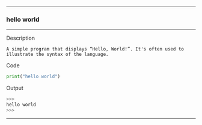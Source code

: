 
---

### hello world

---

Description

```
A simple program that displays “Hello, World!”. It's often used to illustrate the syntax of the language.
```

Code

```python
print("hello world")
```

Output

```python
>>>
hello world
>>>
```

---

